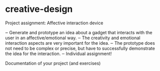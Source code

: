 # creative-design

Project assignment: Affective interaction device

‒ Generate and prototype an idea about a gadget that interacts with the user in an affective/emotional way. 
‒ The creativity and emotional interaction aspects are very important for the idea. 
‒ The prototype does not need to be complex or precise, but have to successfully demonstrate the idea for the interaction. 
‒ Individual assignment!

Documentation of your project (and exercises)
